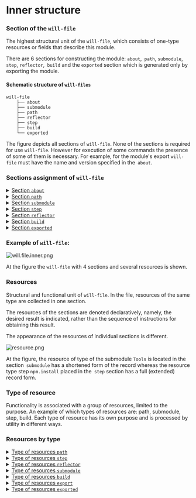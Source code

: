 # Inner structure

### Section of the <code>will-file</code>  

The highest structural unit of the <code>will-file</code>, which consists of one-type resources or fields that describe this module.   

There are 6 sections for constructing the module: `about`,` path`, `submodule`,` step`, `reflector`,` build` and the `exported` section which is generated only by exporting the module.

#### Schematic structure of `will-files`

```
will-file
    ├── about
    ├── submodule
    ├── path
    ├── reflector
    ├── step
    ├── build
    └── exported

```

The figure depicts all sections of `will-file`. None of the sections is required for use `will-file`. However for execution of some commands the presence of some of them is necessary. For example, for the module's export `will-file` must have the name and version specified in the` about`.

### Sections assignment of `will-file`

<details>
  <summary><a href="./concept/SectionAbout.md">Section <code>about</code></a></summary>
  Section consist descriptive information about the module.
</details>
<details>
  <summary><a href="./concept/ResourcePath.md#Секція-path">Section <code>path</code></a></summary>
 The section contains a list of paths of the module for quick orientation in its file structure.
</details>
<details>
  <summary><a href="./concept/Submodule.section.md">Section <code>submodule</code></a></summary>
  The section contains information about the submodule.
</details>
<details>
  <summary><a href="./concept/ResourceStep.md#Секція-step">Section <code>step</code></a></summary>
The section contains steps that can be used by the build to build the module.
</details>
<details>
  <summary><a href="./concept/ResourceReflector.md#Секція-reflector">Section <code>reflector</code></a></summary>
  The section contains reflectors, it is resources for implementation of the operations at file groups.
</details>
<details>
  <summary><a href="./concept/ResourceBuild.md#Секція-build">Section <code>build</code></a></summary>
  Section resources (builds) describe the sequence and conditions for executing the module creation procedures.
</details>
<details>
  <summary><a href="./concept/SectionExported.md">Section <code>exported</code></a></summary>
  The <code>out-will-file</code> section is generated by the program while the module is exported, it contains a list of all exported files and is used by importing this module to others.
</details>

### Example of `will-file`:  

![will.file.inner.png](./Images/will.file.inner.png)  

At the figure the `will-file` with 4 sections and several resources is shown.

### Resources

  Structural and functional unit of <code>will-file</code>. In the file, resources of the same type are collected in one section.

The resources of the sections are denoted declaratively, namely, the desired result is indicated, rather than the sequence of instructions for obtaining this result.

The appearance of the resources of individual sections is different.

![resource.png](./Images/resource.png)  

At the figure, the resource of type of the submodule `Tools` is located in the section` submodule` has a shortened form of the record whereas the resource type step `npm.install` placed in the` step` section has a full (extended) record form.

### Type of resource

Functionality is associated with a group of resources, limited to the purpose. An example of which types of resources are: path, submodule, step, build. Each type of resource has its own purpose and is processed by utility in different ways.

### Resources by type

<details>
  <summary><a href="./ResourcePath.md.md#Ресурс-шлях">Type of resources <code>path</code></a></summary>
Describe the file structure of the module, indicating the paths to the files of the module.
</details>
<details>
  <summary><a href="./ResourceStep.md#Ресурс-крок">Type of resources <code>step</code></a></summary>
The resource for the <code>step</code> section, which is an instruction for executing by the utility while constructing of the module. Describe the operations and the desired result. The builds consist of steps.
</details>
<details>
  <summary><a href="./ResourceReflector.md#Ресурс-рефлектор">Type of resources <code>reflector</code></a></summary>
  Designated for the build of the group of files to carry out any operation at them.
</details>
<details>
  <summary><a href="./SubmodulesLocalAndRemote.md">Type of resources <code>submodule</code></a></summary>
  They are links to other modules that can be used as submodules of this module.
</details>
<details>
  <summary><a href="./ResourceBuild.md#Ресурс-збірка">Type of resources <code>build</code></a></summary>
  Contains a list of steps that need to be taken to build a module.
</details>
<details>
  <summary><a href="./ResourceBuild.md#Ресурс-експорт">Type of resources <code>export</code></a></summary>
  This is a special kind of build, the result of which is the generated `out-will-file` that can be used by another module.
</details>
<details>
  <summary><a href="./SectionExported.md#Секція-exported">Type of resources <code>exported</code></a></summary>
  This resource is generated when the module is exported and only available in the generated files. The <code>out-will-file</code> has exactly the same amount of resources as <code>exported</code> as the number of times that the module was exported for different exports. Resources of this type include descriptive fields and a list of exported files.
</details>
